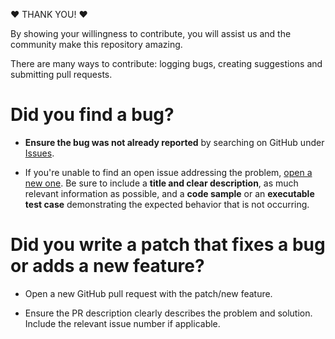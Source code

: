 :heart: THANK YOU! :heart:  

By showing your willingness to contribute, you will assist us and the community make this repository amazing.

There are many ways to contribute: logging bugs, creating suggestions and submitting pull requests.

# Did you find a bug?  
- **Ensure the bug was not already reported** by searching on GitHub under [Issues](https://github.com/wpschaub/quick-reference-posters/issues).

- If you're unable to find an open issue addressing the problem, [open a new one](https://github.com/wpschaub/quick-reference-posters/issues/new). Be sure to include a **title and clear description**, as much relevant information as possible, and a **code sample** or an **executable test case** demonstrating the expected behavior that is not occurring.

# Did you write a patch that fixes a bug or adds a new feature?  
- Open a new GitHub pull request with the patch/new feature.
  
- Ensure the PR description clearly describes the problem and solution. Include the relevant issue number if applicable.

